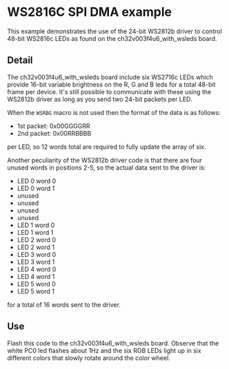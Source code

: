 # WS2816C SPI DMA example
This example demonstrates the use of the 24-bit WS2812b driver to control 48-bit
WS2816c LEDs as found on the ch32v003f4u6_with_wsleds board.

## Detail
The ch32v003f4u6_with_wsleds board include six WS2716c LEDs which provide 16-bit
variable brightness on the R, G and B leds for a total 48-bit frame per device.
It's still possible to communicate with these using the WS2812b driver as long
as you send two 24-bit packets per LED.

When the `WSRBG` macro is not used then the format of the data is as follows:

* 1st packet: 0x00GGGGRR
* 2nd packet: 0x00RRBBBB

per LED, so 12 words total are required to fully update the array of six.

Another peculiarity of the WS2812b driver code is that there are four unused
words in positions 2-5, so the actual data sent to the driver is:

* LED 0 word 0
* LED 0 word 1
* unused
* unused
* unused
* unused
* LED 1 word 0
* LED 1 word 1
* LED 2 word 0
* LED 2 word 1
* LED 3 word 0
* LED 3 word 1
* LED 4 word 0
* LED 4 word 1
* LED 5 word 0
* LED 5 word 1

for a total of 16 words sent to the driver.

## Use
Flash this code to the ch32v003f4u6_with_wsleds board. Observe that the white
PC0 led flashes about 1Hz and the six RGB LEDs light up in six different colors
that slowly rotate around the color wheel.
